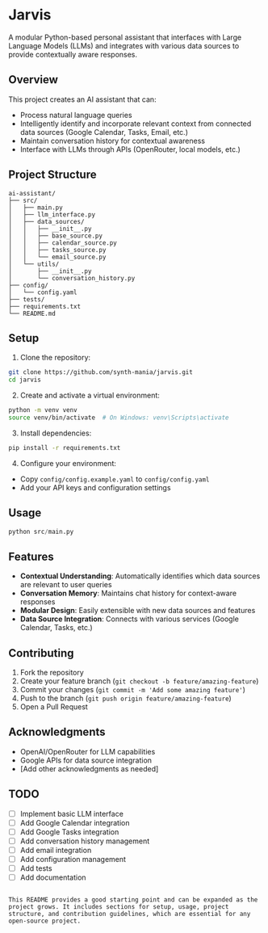 # Jarvis

A modular Python-based personal assistant that interfaces with Large Language Models (LLMs) and integrates with various data sources to provide contextually aware responses.

## Overview

This project creates an AI assistant that can:
- Process natural language queries
- Intelligently identify and incorporate relevant context from connected data sources (Google Calendar, Tasks, Email, etc.)
- Maintain conversation history for contextual awareness
- Interface with LLMs through APIs (OpenRouter, local models, etc.)

## Project Structure

```
ai-assistant/
├── src/
│   ├── main.py
│   ├── llm_interface.py
│   ├── data_sources/
│   │   ├── __init__.py
│   │   ├── base_source.py
│   │   ├── calendar_source.py
│   │   ├── tasks_source.py
│   │   └── email_source.py
│   └── utils/
│       ├── __init__.py
│       └── conversation_history.py
├── config/
│   └── config.yaml
├── tests/
├── requirements.txt
└── README.md
```

## Setup

1. Clone the repository:
```bash
git clone https://github.com/synth-mania/jarvis.git
cd jarvis
```

2. Create and activate a virtual environment:
```bash
python -m venv venv
source venv/bin/activate  # On Windows: venv\Scripts\activate
```

3. Install dependencies:
```bash
pip install -r requirements.txt
```

4. Configure your environment:
- Copy `config/config.example.yaml` to `config/config.yaml`
- Add your API keys and configuration settings

## Usage

```python
python src/main.py
```

## Features

- **Contextual Understanding**: Automatically identifies which data sources are relevant to user queries
- **Conversation Memory**: Maintains chat history for context-aware responses
- **Modular Design**: Easily extensible with new data sources and features
- **Data Source Integration**: Connects with various services (Google Calendar, Tasks, etc.)

## Contributing

1. Fork the repository
2. Create your feature branch (`git checkout -b feature/amazing-feature`)
3. Commit your changes (`git commit -m 'Add some amazing feature'`)
4. Push to the branch (`git push origin feature/amazing-feature`)
5. Open a Pull Request

## Acknowledgments

- OpenAI/OpenRouter for LLM capabilities
- Google APIs for data source integration
- [Add other acknowledgments as needed]

## TODO

- [ ] Implement basic LLM interface
- [ ] Add Google Calendar integration
- [ ] Add Google Tasks integration
- [ ] Add conversation history management
- [ ] Add email integration
- [ ] Add configuration management
- [ ] Add tests
- [ ] Add documentation
```

This README provides a good starting point and can be expanded as the project grows. It includes sections for setup, usage, project structure, and contribution guidelines, which are essential for any open-source project.
